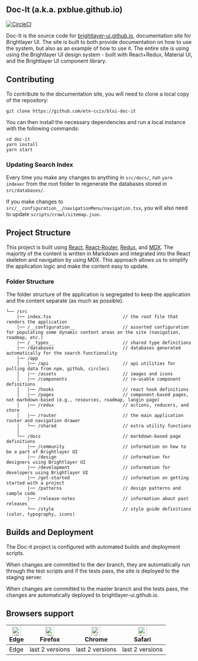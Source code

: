 ## Doc-It (a.k.a. pxblue.github.io)

[![CircleCI](https://circleci.com/gh/etn-ccis/blui-doc-it/tree/master.svg?style=shield&circle-token=fc2656a76d70b4ff9cdc66cccc758c0dfbf89d25)](https://circleci.com/gh/etn-ccis/blui-doc-it/tree/master)

Doc-It is the source code for [brightlayer-ui.github.io](brightlayer-ui.github.io), documentation site for Brightlayer UI. The site is built to both provide documentation on how to use the system, but also as an example of how to use it. The entire site is using using the Brightlayer UI design system - built with React+Redux, Material UI, and the Brightlayer UI component library.

## Contributing

To contribute to the documentation site, you will need to clone a local copy of the repository:

```
git clone https://github.com/etn-ccis/blui-doc-it
```

You can then install the necessary dependencies and run a local instance with the following commands:

```
cd doc-it
yarn install
yarn start
```

### Updating Search Index

Every time you make any changes to anything in `src/docs/`, run `yarn indexer` from the root folder to regenerate the databases stored in `src/databases/`.

If you make changes to `src/__configuration__/navigationMenu/navigation.tsx`, you will also need to update `scripts/crawl/sitemap.json`.

## Project Structure

This project is built using [React](https://reactjs.org/), [React-Router](https://reacttraining.com/react-router/), [Redux](https://react-redux.js.org/), and [MDX](https://mdxjs.com/). The majority of the content is written in Markdown and integrated into the React skeleton and navigation by using MDX. This approach allows us to simplify the application logic and make the content easy to update.

### Folder Structure

The folder structure of the application is segregated to keep the application and the content separate (as much as possible).

```
└── /src
    |── index.tsx                           // the root file that renders the application
    |── /__configuration__                  // assorted configuration for populating some dynamic content areas on the site (navigation, roadmap, etc.)
    |── /__types__                          // shared type definitions
    |── /databases                          // databases generated automatically for the search functionality
    |── /app
    │   |── /api                            // api utilities for pulling data from npm, github, circleci
    │   |── /assets                         // images and icons
    │   |── /components                     // re-usable component definitions
    │   |── /hooks                          // react hook definitions
    │   |── /pages                          // component-based pages, not markdown-based (e.g., resources, roadmap, langin page)
    │   |── /redux                          // actions, reducers, and store
    │   |── /router                         // the main application router and navigation drawer
    │   └── /shared                         // extra utility functions
    |
    └── /docs                               // markdown-based page definitions
        |── /community                      // information on how to be a part of Brightlayer UI
        |── /design                         // information for designers using Brightlayer UI
        |── /development                    // information for developers using Brightlayer UI
        |── /get-started                    // information on getting started with a project
        |── /patterns                       // design patterns and sample code
        |── /release-notes                  // information about past releases
        └── /style                          // style guide definitions (color, typography, icons)
```

## Builds and Deployment

The Doc-it project is configured with automated builds and deployment scripts.

When changes are committed to the dev branch, they are automatically run through the test scripts and if the tests pass, the site is deployed to the staging server.

When changes are committed to the master branch and the tests pass, the changes are automatically deployed to brightlayer-ui.github.io.

## Browsers support

| [<img src="https://raw.githubusercontent.com/alrra/browser-logos/master/src/edge/edge_48x48.png" alt="IE / Edge" width="24px" height="24px" />](http://godban.github.io/browsers-support-badges/)</br>Edge | [<img src="https://raw.githubusercontent.com/alrra/browser-logos/master/src/firefox/firefox_48x48.png" alt="Firefox" width="24px" height="24px" />](http://godban.github.io/browsers-support-badges/)</br>Firefox | [<img src="https://raw.githubusercontent.com/alrra/browser-logos/master/src/chrome/chrome_48x48.png" alt="Chrome" width="24px" height="24px" />](http://godban.github.io/browsers-support-badges/)</br>Chrome | [<img src="https://raw.githubusercontent.com/alrra/browser-logos/master/src/safari/safari_48x48.png" alt="Safari" width="24px" height="24px" />](http://godban.github.io/browsers-support-badges/)</br>Safari |
| ---------------------------------------------------------------------------------------------------------------------------------------------------------------------------------------------------------- | ----------------------------------------------------------------------------------------------------------------------------------------------------------------------------------------------------------------- | ------------------------------------------------------------------------------------------------------------------------------------------------------------------------------------------------------------- | ------------------------------------------------------------------------------------------------------------------------------------------------------------------------------------------------------------- |
| Edge                                                                                                                                                                                                       | last 2 versions                                                                                                                                                                                                   | last 2 versions                                                                                                                                                                                               | last 2 versions                                                                                                                                                                                               |
